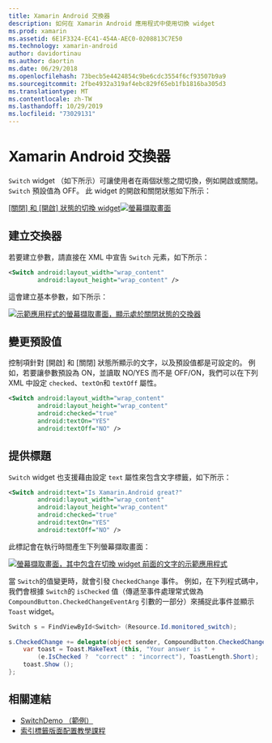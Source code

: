 ```yaml
---
title: Xamarin Android 交換器
description: 如何在 Xamarin Android 應用程式中使用切換 widget
ms.prod: xamarin
ms.assetid: 6E1F3324-EC41-454A-AEC0-0208813C7E50
ms.technology: xamarin-android
author: davidortinau
ms.author: daortin
ms.date: 06/29/2018
ms.openlocfilehash: 73becb5e4424854c9be6cdc3554f6cf93507b9a9
ms.sourcegitcommit: 2fbe4932a319af4ebc829f65eb1fb1816ba305d3
ms.translationtype: MT
ms.contentlocale: zh-TW
ms.lasthandoff: 10/29/2019
ms.locfileid: "73029131"
---
```

# <a name="xamarinandroid-switch"></a>Xamarin Android 交換器

`Switch` widget （如下所示）可讓使用者在兩個狀態之間切換，例如開啟或關閉。 `Switch` 預設值為 OFF。 此 widget 的開啟和關閉狀態如下所示：

[[關閉] 和 [開啟] 狀態的切換 widget![螢幕擷取畫面](switch-images/16-switch-onoff.png)](switch-images/16-switch-onoff.png#lightbox)

## <a name="creating-a-switch"></a>建立交換器

若要建立參數，請直接在 XML 中宣告 `Switch` 元素，如下所示：

```xml
<Switch android:layout_width="wrap_content"
        android:layout_height="wrap_content" />
```

這會建立基本參數，如下所示：

[![示範應用程式的螢幕擷取畫面，顯示處於關閉狀態的交換器](switch-images/07-switch.png)](switch-images/07-switch.png#lightbox)

## <a name="changing-default-values"></a>變更預設值

控制項針對 [開啟] 和 [關閉] 狀態所顯示的文字，以及預設值都是可設定的。 例如，若要讓參數預設為 ON，並讀取 NO/YES 而不是 OFF/ON，我們可以在下列 XML 中設定 `checked`、`textOn`和 `textOff` 屬性。

```xml
<Switch android:layout_width="wrap_content"
        android:layout_height="wrap_content"
        android:checked="true"
        android:textOn="YES"
        android:textOff="NO" />
```

## <a name="providing-a-title"></a>提供標題

`Switch` widget 也支援藉由設定 `text` 屬性來包含文字標籤，如下所示：

```xml
<Switch android:text="Is Xamarin.Android great?"
        android:layout_width="wrap_content"
        android:layout_height="wrap_content"
        android:checked="true"
        android:textOn="YES"
        android:textOff="NO" />
```

此標記會在執行時間產生下列螢幕擷取畫面：

[![螢幕擷取畫面，其中包含在切換 widget 前面的文字的示範應用程式](switch-images/08-switch.png)](switch-images/08-switch.png#lightbox)

當 `Switch`的值變更時，就會引發 `CheckedChange` 事件。
例如，在下列程式碼中，我們會根據 `Switch`的 `isChecked` 值（傳遞至事件處理常式做為 `CompoundButton.CheckedChangeEventArg` 引數的一部分）來捕捉此事件並顯示 `Toast` widget。

```csharp
Switch s = FindViewById<Switch> (Resource.Id.monitored_switch);
           
s.CheckedChange += delegate(object sender, CompoundButton.CheckedChangeEventArgs e) {
    var toast = Toast.MakeText (this, "Your answer is " +
        (e.IsChecked ?  "correct" : "incorrect"), ToastLength.Short);
    toast.Show ();
};
```

## <a name="related-links"></a>相關連結

- [SwitchDemo （範例）](https://docs.microsoft.com/samples/xamarin/monodroid-samples/switchdemo)
- [索引標籤版面配置教學課程](~/android/user-interface/layouts/tab-layout/index.md)
